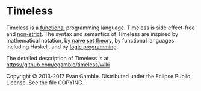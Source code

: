 Timeless
========

Timeless is a [functional](https://en.wikipedia.org/wiki/Functional_programming) programming language. Timeless is side effect-free and [non-strict](http://en.wikipedia.org/wiki/Strict_programming_language). The syntax and semantics of Timeless are inspired by mathematical notation, by [naïve set theory](https://en.wikipedia.org/wiki/Naive_set_theory), by functional languages including Haskell, and by [logic programming](https://en.wikipedia.org/wiki/Logic_programming).

The detailed description of Timeless is at https://github.com/egamble/timeless/wiki

Copyright © 2013-2017 Evan Gamble. Distributed under the Eclipse Public License. See the file COPYING.
